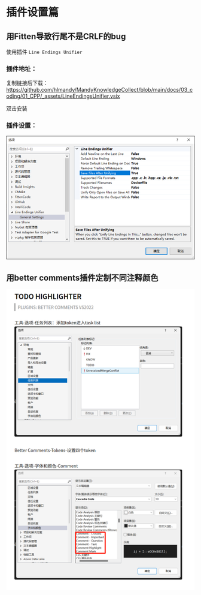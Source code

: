 # 插件设置篇

## 用Fitten导致行尾不是CRLF的bug

使用插件 `Line Endings Unifier`

### 插件地址：

复制链接后下载：https://github.com/hlmandy/MandyKnowledgeCollect/blob/main/docs/03_coding/01_CPP/_assets/LineEndingsUnifier.vsix

双击安装

### 插件设置：
![](_assets/Line_Endings_Unifier.png)


## 用better comments插件定制不同注释颜色

![](_assets/better_comments.png)